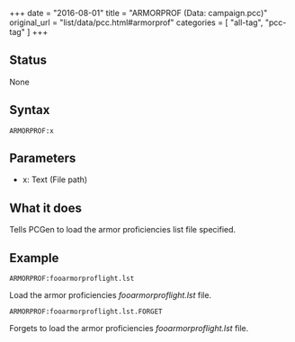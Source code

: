 +++
date = "2016-08-01"
title = "ARMORPROF (Data: campaign.pcc)"
original_url = "list/data/pcc.html#armorprof"
categories = [ "all-tag", "pcc-tag" ]
+++

## Status

None

## Syntax

`ARMORPROF:x`

## Parameters

-   x: Text (File path)



What it does
------------

Tells PCGen to load the armor proficiencies list file specified.

Example
-------

`ARMORPROF:fooarmorproflight.lst`

Load the armor proficiencies *fooarmorproflight.lst* file.

`ARMORPROF:fooarmorproflight.lst.FORGET`

Forgets to load the armor proficiencies *fooarmorproflight.lst* file.

